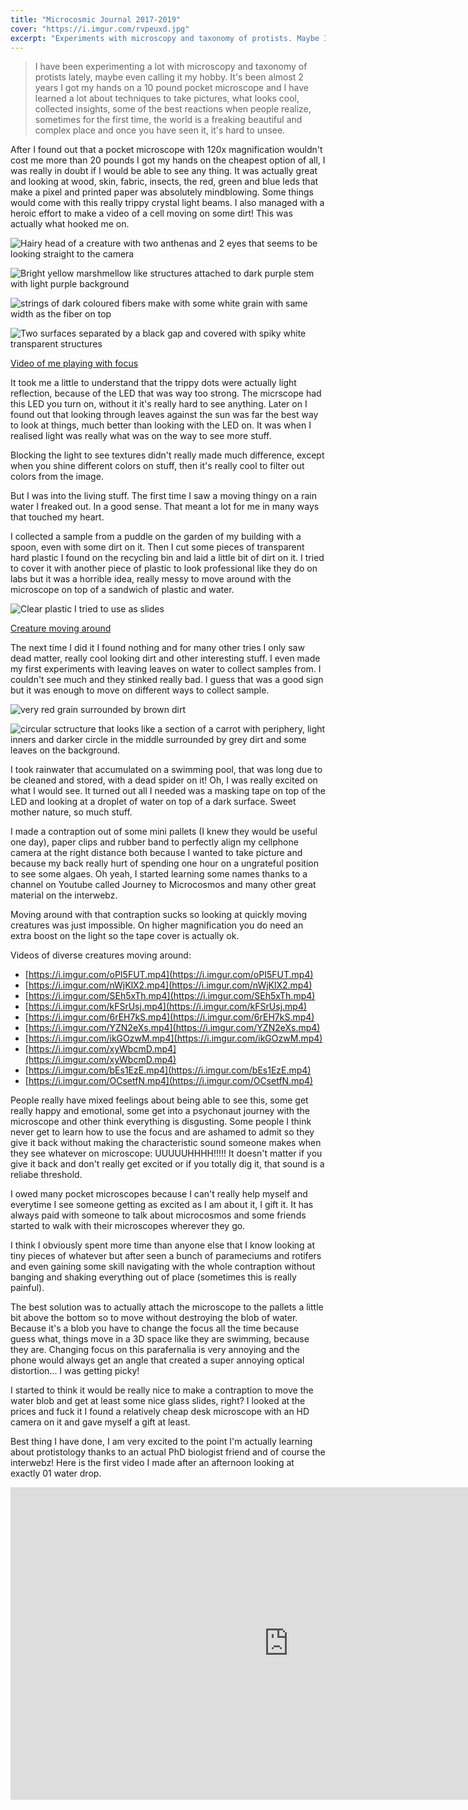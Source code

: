 ```yaml
---
title: "Microcosmic Journal 2017-2019"
cover: "https://i.imgur.com/rvpeuxd.jpg"
excerpt: "Experiments with microscopy and taxonomy of protists. Maybe I can even call it my hobby."
---
```


> I have been experimenting a lot with microscopy and taxonomy of protists lately, maybe even calling it my hobby.  It's been almost 2 years I got my hands on a 10 pound pocket microscope and I have learned a lot about techniques to take pictures, what looks cool, collected insights, some of the best reactions when people realize, sometimes for the first time, the world is a freaking beautiful and complex place and once you have seen it, it's hard to unsee.

After I found out that a pocket microscope with 120x magnification wouldn't cost me more than 20 pounds I got my hands on the cheapest option of all, I was really in doubt if I would be able to see any thing. It was actually great and looking at wood, skin, fabric, insects, the red, green and blue leds that make a pixel and printed paper was absolutely mindblowing. Some things would come with this really trippy crystal light beams. I also managed with a heroic effort to make a video of a cell moving on some dirt! This was actually what hooked me on.

![Hairy head of a creature with two anthenas and 2 eyes that seems to be looking straight to the camera](https://i.imgur.com/rvpeuxd.jpg)

![Bright yellow marshmellow like structures attached to dark purple stem with light purple background](https://i.imgur.com/dQF8nZQ.jpg)

![strings of dark coloured fibers make with some white grain with same width as the fiber on top](https://i.imgur.com/Q3dyFe9.jpg)

![Two surfaces separated by a black gap and covered with spiky white transparent structures](https://i.imgur.com/kCnqrIN.jpg)

[Video of me playing with focus](https://i.imgur.com/NYLS25u.mp4)

It took me a little to understand that the trippy dots were actually light reflection, because of the LED that was way too strong. The micrscope had this LED you turn on, without it it's really hard to see anything. Later on I found out that looking through leaves against the sun was far the best way to look at things, much better than looking with the LED on. It was when I realised light was really what was on the way to see more stuff.

Blocking the light to see textures didn't really made much difference, except when you shine different colors on stuff, then it's really cool to filter out colors from the image.

But I was into the living stuff. The first time I saw a moving thingy on a rain water I freaked out. In a good sense. That meant a lot for me in many ways that touched my heart.

I collected a sample from a puddle on the garden of my building with a spoon, even with some dirt on it. Then I cut some pieces of transparent hard plastic I found on the recycling bin and laid a little bit of dirt on it. I tried to cover it with another piece of plastic to look professional like they do on labs but it was a horrible idea, really messy to move around with the microscope on top of a sandwich of plastic and water.

![Clear plastic I tried to use as slides](https://i.imgur.com/zF1bmfC.jpg)

[Creature moving around](https://i.imgur.com/rrJ6gaw.mp4)

The next time I did it I found nothing and for many other tries I only saw dead matter, really cool looking dirt and other interesting stuff. I even made my first experiments with leaving leaves on water to collect samples from. I couldn't see much and they stinked really bad. I guess that was a good sign but it was enough to move on different ways to collect sample.

![very red grain surrounded by brown dirt](https://i.imgur.com/bacPe87.jpg)

![circular sctructure that looks like a section of a carrot with periphery, light inners and darker circle in the middle surrounded by grey dirt and some leaves on the background.](https://i.imgur.com/gtqJfh6.jpg)

I took rainwater that accumulated on a swimming pool, that was long due to be cleaned and stored, with a dead spider on it! Oh, I was really excited on what I would see. It turned out all I needed was a masking tape on top of the LED and looking at a droplet of water on top of a dark surface. Sweet mother nature, so much stuff.

I made a contraption out of some mini pallets (I knew they would be useful one day), paper clips and rubber band to perfectly align my cellphone camera at the right distance both because I wanted to take picture and because my back really hurt of spending one hour on a ungrateful position to see some algaes. Oh yeah, I started learning some names thanks to a channel on Youtube called Journey to Microcosmos and many other great material on the interwebz.

Moving around with that contraption sucks so looking at quickly moving creatures was just impossible. On higher magnification you do need an extra boost on the light so the tape cover is actually ok.

Videos of diverse creatures moving around:

- [https://i.imgur.com/oPI5FUT.mp4](https://i.imgur.com/oPI5FUT.mp4)
- [https://i.imgur.com/nWjKlX2.mp4](https://i.imgur.com/nWjKlX2.mp4)
- [https://i.imgur.com/SEh5xTh.mp4](https://i.imgur.com/SEh5xTh.mp4)
- [https://i.imgur.com/kFSrUsj.mp4](https://i.imgur.com/kFSrUsj.mp4)
- [https://i.imgur.com/6rEH7kS.mp4](https://i.imgur.com/6rEH7kS.mp4)
- [https://i.imgur.com/YZN2eXs.mp4](https://i.imgur.com/YZN2eXs.mp4)
- [https://i.imgur.com/ikGOzwM.mp4](https://i.imgur.com/ikGOzwM.mp4)
- [https://i.imgur.com/xyWbcmD.mp4](https://i.imgur.com/xyWbcmD.mp4)
- [https://i.imgur.com/bEs1EzE.mp4](https://i.imgur.com/bEs1EzE.mp4)
- [https://i.imgur.com/OCsetfN.mp4](https://i.imgur.com/OCsetfN.mp4)

People really have mixed feelings about being able to see this, some get really happy and emotional, some get into a psychonaut journey with the microscope and other think everything is disgusting. Some people I think never get to learn how to use the focus and are ashamed to admit so they give it back without making the characteristic sound someone makes when they see whatever on microscope: UUUUUHHHH!!!!! It doesn't matter if you give it back and don't really get excited or if you totally dig it, that sound is a reliabe threshold.

I owed many pocket microscopes because I can't really help myself and everytime I see someone getting as excited as I am about it, I gift it. It has always paid with someone to talk about microcosmos and some friends started to walk with their microscopes wherever they go.

I think I obviously spent more time than anyone else that I know looking at tiny pieces of whatever but after seen a bunch of parameciums and rotifers and even gaining some skill navigating with the whole contraption without banging and shaking everything out of place (sometimes this is really painful).

The best solution was to actually attach the microscope to the pallets a little bit above the bottom so to move without destroying the blob of water. Because it's a blob you have to change the focus all the time because guess what, things move in a 3D space like they are swimming, because they are. Changing focus on this parafernalia is very annoying and the phone would always get an angle that created a super annoying optical distortion... I was getting picky!

I started to think it would be really nice to make a contraption to move the water blob and get at least some nice glass slides, right? I looked at the prices and fuck it I found a relatively cheap desk microscope with an HD camera on it and gave myself a gift at least.

Best thing I have done, I am very excited to the point I'm actually learning about protistology thanks to an actual PhD biologist friend and of course the interwebz! Here is the first video I made after an afternoon looking at exactly 01 water drop.

<iframe width="890" height="500" src="https://www.youtube-nocookie.com/embed/Z1O6gP7AFkM" frameborder="0" allow="accelerometer; autoplay; encrypted-media; gyroscope; picture-in-picture" allowfullscreen></iframe>
